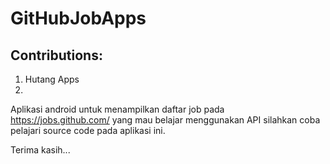 # GitHubJobApps

## Contributions: 
1. Hutang Apps
2.

Aplikasi android untuk menampilkan daftar job pada https://jobs.github.com/ yang mau belajar menggunakan API silahkan coba pelajari source code pada aplikasi ini.

Terima kasih...
